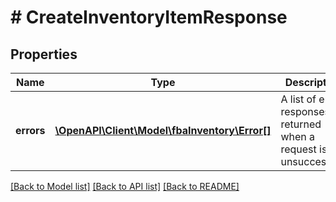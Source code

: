 # # CreateInventoryItemResponse

## Properties

Name | Type | Description | Notes
------------ | ------------- | ------------- | -------------
**errors** | [**\OpenAPI\Client\Model\fbaInventory\Error[]**](Error.md) | A list of error responses returned when a request is unsuccessful. | [optional]

[[Back to Model list]](../../README.md#models) [[Back to API list]](../../README.md#endpoints) [[Back to README]](../../README.md)
